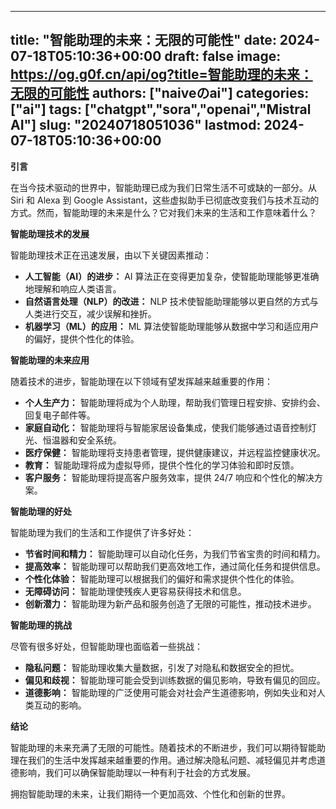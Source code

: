 
---
title: "智能助理的未来：无限的可能性"
date: 2024-07-18T05:10:36+00:00
draft: false
image: https://og.g0f.cn/api/og?title=智能助理的未来：无限的可能性
authors: ["naiveのai"]
categories: ["ai"]
tags: ["chatgpt","sora","openai","Mistral AI"]
slug: "20240718051036"
lastmod: 2024-07-18T05:10:36+00:00
---
**引言**

在当今技术驱动的世界中，智能助理已成为我们日常生活不可或缺的一部分。从 Siri 和 Alexa 到 Google Assistant，这些虚拟助手已彻底改变我们与技术互动的方式。然而，智能助理的未来是什么？它对我们未来的生活和工作意味着什么？

**智能助理技术的发展**

智能助理技术正在迅速发展，由以下关键因素推动：

- **人工智能（AI）的进步：** AI 算法正在变得更加复杂，使智能助理能够更准确地理解和响应人类语言。
- **自然语言处理（NLP）的改进：** NLP 技术使智能助理能够以更自然的方式与人类进行交互，减少误解和挫折。
- **机器学习（ML）的应用：** ML 算法使智能助理能够从数据中学习和适应用户的偏好，提供个性化的体验。

**智能助理的未来应用**

随着技术的进步，智能助理在以下领域有望发挥越来越重要的作用：

- **个人生产力：** 智能助理将成为个人助理，帮助我们管理日程安排、安排约会、回复电子邮件等。
- **家庭自动化：** 智能助理将与智能家居设备集成，使我们能够通过语音控制灯光、恒温器和安全系统。
- **医疗保健：** 智能助理将支持患者管理，提供健康建议，并远程监控健康状况。
- **教育：** 智能助理将成为虚拟导师，提供个性化的学习体验和即时反馈。
- **客户服务：** 智能助理将提高客户服务效率，提供 24/7 响应和个性化的解决方案。

**智能助理的好处**

智能助理为我们的生活和工作提供了许多好处：

- **节省时间和精力：** 智能助理可以自动化任务，为我们节省宝贵的时间和精力。
- **提高效率：** 智能助理可以帮助我们更高效地工作，通过简化任务和提供信息。
- **个性化体验：** 智能助理可以根据我们的偏好和需求提供个性化的体验。
- **无障碍访问：** 智能助理使残疾人更容易获得技术和信息。
- **创新潜力：** 智能助理为新产品和服务创造了无限的可能性，推动技术进步。

**智能助理的挑战**

尽管有很多好处，但智能助理也面临着一些挑战：

- **隐私问题：** 智能助理收集大量数据，引发了对隐私和数据安全的担忧。
- **偏见和歧视：** 智能助理可能会受到训练数据的偏见影响，导致有偏见的回应。
- **道德影响：** 智能助理的广泛使用可能会对社会产生道德影响，例如失业和对人类互动的影响。

**结论**

智能助理的未来充满了无限的可能性。随着技术的不断进步，我们可以期待智能助理在我们的生活中发挥越来越重要的作用。通过解决隐私问题、减轻偏见并考虑道德影响，我们可以确保智能助理以一种有利于社会的方式发展。

拥抱智能助理的未来，让我们期待一个更加高效、个性化和创新的世界。